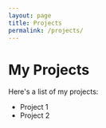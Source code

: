```yaml
---
layout: page
title: Projects
permalink: /projects/
---
```


# My Projects

Here's a list of my projects:
- Project 1
- Project 2
